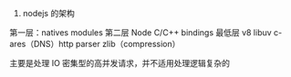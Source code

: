 1. nodejs 的架构

第一层：natives modules
第二层 Node C/C++ bindings
最低层 v8 libuv c-ares（DNS）http parser zlib（compression）

主要是处理 IO 密集型的高并发请求，并不适用处理逻辑复杂的
